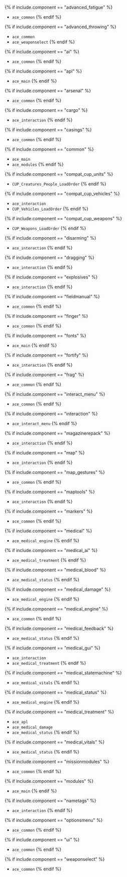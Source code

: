 {% if include.component == "advanced_fatigue" %}
- `ace_common`
{% endif %}

{% if include.component == "advanced_throwing" %}
- `ace_common`
- `ace_weaponselect`
{% endif %}

{% if include.component == "ai" %}
- `ace_common`
{% endif %}

{% if include.component == "apl" %}
- `ace_main`
{% endif %}

{% if include.component == "arsenal" %}
- `ace_common`
{% endif %}

{% if include.component == "cargo" %}
- `ace_interaction`
{% endif %}

{% if include.component == "casings" %}
- `ace_common`
{% endif %}

{% if include.component == "common" %}
- `ace_main`
- `ace_modules`
{% endif %}

{% if include.component == "compat_cup_units" %}
- `CUP_Creatures_People_LoadOrder`
{% endif %}

{% if include.component == "compat_cup_vehicles" %}
- `ace_interaction`
- `CUP_Vehicles_LoadOrder`
{% endif %}

{% if include.component == "compat_cup_weapons" %}
- `CUP_Weapons_LoadOrder`
{% endif %}

{% if include.component == "disarming" %}
- `ace_interaction`
{% endif %}

{% if include.component == "dragging" %}
- `ace_interaction`
{% endif %}

{% if include.component == "explosives" %}
- `ace_interaction`
{% endif %}

{% if include.component == "fieldmanual" %}
- `ace_common`
{% endif %}

{% if include.component == "finger" %}
- `ace_common`
{% endif %}

{% if include.component == "fonts" %}
- `ace_main`
{% endif %}

{% if include.component == "fortify" %}
- `ace_interaction`
{% endif %}

{% if include.component == "frag" %}
- `ace_common`
{% endif %}

{% if include.component == "interact_menu" %}
- `ace_common`
{% endif %}

{% if include.component == "interaction" %}
- `ace_interact_menu`
{% endif %}

{% if include.component == "magazinerepack" %}
- `ace_interaction`
{% endif %}

{% if include.component == "map" %}
- `ace_interaction`
{% endif %}

{% if include.component == "map_gestures" %}
- `ace_common`
{% endif %}

{% if include.component == "maptools" %}
- `ace_interaction`
{% endif %}

{% if include.component == "markers" %}
- `ace_common`
{% endif %}

{% if include.component == "medical" %}
- `ace_medical_engine`
{% endif %}

{% if include.component == "medical_ai" %}
- `ace_medical_treatment`
{% endif %}

{% if include.component == "medical_blood" %}
- `ace_medical_status`
{% endif %}

{% if include.component == "medical_damage" %}
- `ace_medical_engine`
{% endif %}

{% if include.component == "medical_engine" %}
- `ace_common`
{% endif %}

{% if include.component == "medical_feedback" %}
- `ace_medical_status`
{% endif %}

{% if include.component == "medical_gui" %}
- `ace_interaction`
- `ace_medical_treatment`
{% endif %}

{% if include.component == "medical_statemachine" %}
- `ace_medical_vitals`
{% endif %}

{% if include.component == "medical_status" %}
- `ace_medical_engine`
{% endif %}

{% if include.component == "medical_treatment" %}
- `ace_apl`
- `ace_medical_damage`
- `ace_medical_status`
{% endif %}

{% if include.component == "medical_vitals" %}
- `ace_medical_status`
{% endif %}

{% if include.component == "missionmodules" %}
- `ace_common`
{% endif %}

{% if include.component == "modules" %}
- `ace_main`
{% endif %}

{% if include.component == "nametags" %}
- `ace_interaction`
{% endif %}

{% if include.component == "optionsmenu" %}
- `ace_common`
{% endif %}

{% if include.component == "ui" %}
- `ace_common`
{% endif %}

{% if include.component == "weaponselect" %}
- `ace_common`
{% endif %}

